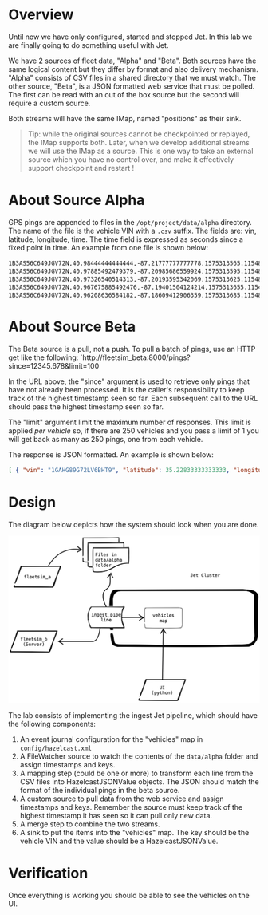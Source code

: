 # Overview

Until now we have only configured, started and stopped Jet.  In this lab we are finally going to do something useful with Jet.

We have 2 sources of fleet data, "Alpha" and "Beta".  Both sources have the same logical content but they differ by format and also delivery mechanism.  "Alpha" consists of CSV files in a shared directory that we must watch.  The other source, "Beta",  is a JSON formatted web service that must be polled. The first can be read with an out of the box source but the second will require a custom source.  

Both streams will have the same IMap, named "positions" as their sink.  

> Tip: while the original sources cannot be checkpointed or replayed, the IMap supports both.  Later, when we develop additional streams we will use the IMap as a source.  This is one way to take an external source which you have no control over, and make it effectively support checkpoint and restart !



# About Source Alpha

GPS pings are appended to files in the `/opt/project/data/alpha` directory.  The name of the file is the vehicle VIN with a `.csv` suffix.  The fields are: vin, latitude, longitude, time.  The time field is expressed as seconds since a fixed point in time.  An example from one file is shown below:

```csv
1B3AS56C649JGV72N,40.98444444444444,-87.21777777777778,1575313565.115486
1B3AS56C649JGV72N,40.97885492479379,-87.20985686559924,1575313595.115486
1B3AS56C649JGV72N,40.97326540514313,-87.20193595342069,1575313625.115486
1B3AS56C649JGV72N,40.967675885492476,-87.19401504124214,1575313655.115486
1B3AS56C649JGV72N,40.96208636584182,-87.18609412906359,1575313685.115486
```

# About Source Beta

The Beta source is a pull, not a push.  To pull a batch of pings, use an HTTP get like the following: `http://fleetsim_beta:8000/pings?since=12345.678&limit=100

In the URL above, the "since" argument is used to retrieve only pings that have not already been processed.  It is the caller's responsibility to keep track of the highest timestamp seen so far.  Each subsequent call to the URL should pass the highest timestamp seen so far.

The "limit" argument limit the maximum number of responses.  This limit is applied _per vehicle_ so, if there are 250 vehicles and you pass a limit of 1 you will get back as many as 250 pings, one from each vehicle.

The response is JSON formatted.  An example is shown below:

```JSON
[ { "vin": "1GAHG89G72LV6BHT9", "latitude": 35.22833333333333, "longitude": -80.84277777777777, "time": 1575381330.749117 }, { "vin": "JN1CA31DXYMVPYYZZ", "latitude": 41.035, "longitude": -83.64805555555556, "time": 1575381322.5402546 }, { "vin": "1G1ZU67866ZKWY0HX", "latitude": 33.730000000000004, "longitude": -84.38611111111112, "time": 1575381319.0953646 }, { "vin": "2D4CN5DG9B4GVNWVY", "latitude": 35.030277777777776, "longitude": -85.3125, "time": 1575381320.5347319 }, { "vin": "3FTZX08211BVJKTLU", "latitude": 39.361666666666665, "longitude": -85.37305555555555, "time": 1575381332.5957212 }, { "vin": "1GTSCTE04AZKXE5UJ", "latitude": 38.349444444444444, "longitude": -81.64, "time": 1575381331.4384263 }]
```

# Design

The diagram below depicts how the system should look when you are done.

![schematic 1](media/schematic_1.png)

The lab consists of implementing the ingest Jet pipeline, which should have the following components:

1. An event journal configuration for the "vehicles" map in `config/hazelcast.xml`
2. A FileWatcher source to watch the contents of the `data/alpha` folder and assign timestamps and keys.
3. A mapping step (could be one or more) to transform each line from the CSV files into HazelcastJSONValue objects.  The JSON should match the format of the individual pings in the beta source.
4. A custom source to pull data from the web service and assign timestamps and keys.  Remember the source must keep track of the highest timestamp it has seen so it can pull only new data.
5. A merge step to combine the two streams.
6. A sink to put the items into the "vehicles" map.  The key should be the vehicle VIN and the value should be a HazelcastJSONValue.

# Verification

Once everything is working you should be able to see the vehicles on the UI.  